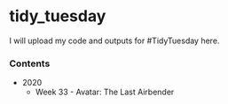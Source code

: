 # tidy_tuesday

I will upload my code and outputs for #TidyTuesday here.

### Contents
* 2020  
  * Week 33 - Avatar: The Last Airbender  